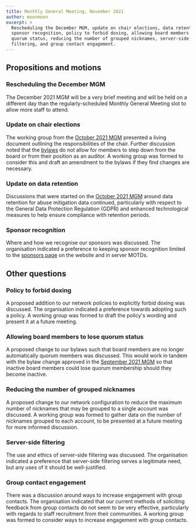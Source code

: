```yaml
---
title: Monthly General Meeting, November 2021
author: moonmoon
excerpt: >
  Rescheduling the December MGM, update on chair elections, data retention,
  sponsor recognition, policy to forbid doxing, allowing board members to lose
  quorum status, reducing the number of grouped nicknames, server-side
  filtering, and group contact engagement.
---
```


## Propositions and motions

### Rescheduling the December MGM

The December 2021 MGM will be a very brief meeting and will be held on a
different day than the regularly-scheduled Monthly General Meeting slot to
allow more staff to attend.

### Update on chair elections

The working group from the
[October 2021 MGM](/minutes/2021-10-29-public#preparations-for-chair-elections)
presented a living document outlining the responsibilities of the chair.
Further discussion noted that the [bylaws](/bylaws) do not allow for members
to step down from the board or from their position as an auditor. A working
group was formed to consider this and draft an amendment to the bylaws if
they find changes are necessary.

### Update on data retention

Discussions that were started on the
[October 2021 MGM](/minutes/2021-10-29-public#data-retention)
around data retention for abuse mitigation data continued, particularly
with respect to the General Data Protection Regulation (GDPR) and enhanced
technological measures to help ensure compliance with retention periods.

### Sponsor recognition

Where and how we recognise our sponsors was discussed. The organisation
indicated a preference to keeping sponsor recognition limited to the
[sponsors page](/sponsors) on the website and in server MOTDs.

## Other questions

### Policy to forbid doxing

A proposed addition to our network policies to explicitly forbid doxing
was discussed. The organisation indicated a preference towards adopting
such a policy. A working group was formed to draft the policy's wording and
present it at a future meeting.

### Allowing board members to lose quorum status

A proposed change to our bylaws such that board members are no longer
automatically quorum members was discussed. This would work in tandem with
the bylaw change approved in the
[September 2021 MGM](/minutes/2021-09-24-mgm-minutes#bylaws-expiry-of-quorum-status-for-inactive-members)
so that inactive board members could lose quorum membership should they become
inactive.

### Reducing the number of grouped nicknames

A proposed change to our network configuration to reduce the maximum number
of nicknames that may be grouped to a single account was discussed. A working
group was formed to gather data on the number of nicknames grouped to each
account, to be presented at a future meeting for more informed discussion.

### Server-side filtering

The use and ethics of server-side filtering was discussed. The organisation
indicated a preference that server-side filtering serves a legitimate need,
but any uses of it should be well-justified.

### Group contact engagement

There was a discussion around ways to increase engagement with group contacts.
The organisation indicated that our current methods of soliciting feedback
from group contacts do not seem to be very effective, particularly with
regards to staff recruitment from their communities. A working group was
formed to consider ways to increase engagement with group contacts.
